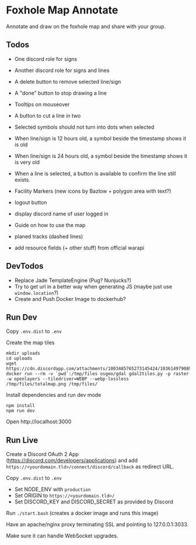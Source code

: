 # Foxhole Map Annotate

Annotate and draw on the foxhole map and share with your group.

## Todos

* One discord role for signs
* Another discord role for signs and lines
* A delete button to remove selected line/sign
* A "done" button to stop drawing a line
* Tooltips on mouseover
* A button to cut a line in two
* Selected symbols should not turn into dots when selected
* When line/sign is 12 hours old, a symbol beside the timestamp shows it is old
* When line/sign is 24 hours old, a symbol beside the timestamp shows it is very old 
* When a line is selected, a button is available to confirm the line still exists.
* Facility Markers (new icons by Bazlow + polygon area with text?)
* logout button
* display discord name of user logged in
* Guide on how to use the map

* planed tracks (dashed lines)
* add resource fields (+ other stuff) from official warapi

## DevTodos

* Replace Jade TemplateEngine (Pug? Nunjucks?)
* Try to get url in a better way when generating JS (maybe just use `window.location`?)
* Create and Push Docker Image to dockerhub?

## Run Dev

Copy `.env.dist` to `.env`

Create the map tiles
```
mkdir uploads
cd uploads
wget https://cdn.discordapp.com/attachments/1003485765273145424/1036149790897098772/totalmap.png
docker run --rm -v `pwd`:/tmp/files osgeo/gdal gdal2tiles.py -p raster -w openlayers --tiledriver=WEBP --webp-lossless /tmp/files/totalmap.png /tmp/files/
```

Install dependencies and run dev mode
```
npm install
npm run dev
```

Open http://localhost:3000

## Run Live

Create a Discord OAuth 2 App (https://discord.com/developers/applications) and add `https://<yourdomain.tld>/connect/discord/callback` as redirect URL.

Copy `.env.dist` to `.env`

* Set NODE_ENV with `production`
* Set ORIGIN to `https://<yourdomain.tld>/`
* Set DISCORD_KEY and DISCORD_SECRET as provided by Discord

Run `./start.bash` (creates a docker image and runs this image)

Have an apache/nginx proxy terminating SSL and pointing to 127.0.0.1:3033.

Make sure it can handle WebSocket upgrades.
